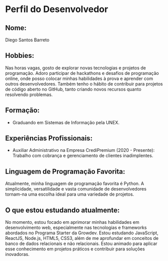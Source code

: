 # Perfil do Desenvolvedor

## Nome:
Diego Santos Barreto

## Hobbies:
Nas horas vagas, gosto de explorar novas tecnologias e projetos de programação. Adoro participar de hackathons e desafios de programação online, onde posso colocar minhas habilidades à prova e aprender com outros desenvolvedores. Também tenho o hábito de contribuir para projetos de código aberto no GitHub, tanto criando novos recursos quanto resolvendo problemas.

## Formação:
- Graduando em Sistemas de Informação pela UNEX.

## Experiências Profissionais:
- Auxiliar Administrativo na Empresa CrediPremium (2020 - Presente): Trabalho com cobrança e gerenciamento de clientes inadimplentes.

## Linguagem de Programação Favorita:
Atualmente, minha linguagem de programação favorita é Python. A simplicidade, versatilidade e vasta comunidade de desenvolvedores tornam-na uma escolha ideal para uma variedade de projetos.

## O que estou estudando atualmente:
No momento, estou focado em aprimorar minhas habilidades em desenvolvimento web, especialmente nas tecnologias e frameworks abordados no Programa Starter da Growdev. Estou estudando JavaScript, ReactJS, Node.js, HTML5, CSS3, além de me aprofundar em conceitos de banco de dados relacionais e não relacionais. Estou animado para aplicar esse conhecimento em projetos práticos e contribuir para soluções inovadoras.
